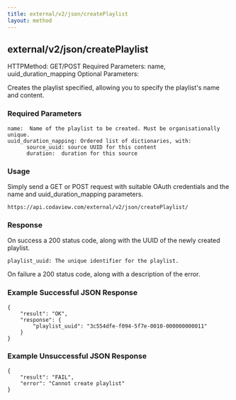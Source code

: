 ```yaml
---
title: external/v2/json/createPlaylist
layout: method
---
```

## external/v2/json/createPlaylist

HTTPMethod: GET/POST
Required Parameters: name, uuid_duration_mapping
Optional Parameters:

Creates the playlist specified, allowing you to specify the playlist's name and content.

### Required Parameters

    name:  Name of the playlist to be created. Must be organisationally unique.
    uuid_duration_napping: Ordered list of dictionaries, with:
          source_uuid: source UUID for this content
          duration:  duration for this source

### Usage

Simply send a GET or POST request with suitable OAuth credentials and the name and uuid_duration_mapping parameters.

`https://api.codaview.com/external/v2/json/createPlaylist/`

### Response

On success a 200 status code, along with the UUID of the newly created playlist.

`
playlist_uuid: The unique identifier for the playlist.
`

On failure a 200 status code, along with a description of the error.

### Example Successful JSON Response

    {
        "result": "OK",
        "response": {
            "playlist_uuid": "3c554dfe-f094-5f7e-0010-000000000011"
        }
    }

### Example Unsuccessful JSON Response

    {
        "result": "FAIL",
        "error": "Cannot create playlist" 
    }
